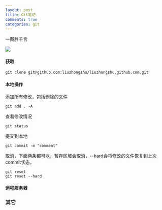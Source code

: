 ```yaml
---
layout: post
title: Git笔记
comments: true
categories: git
---
```


一图胜千言

![](http://osteele.com/images/2008/git-transport.png)

#### 获取

```
git clone git@github.com:liuzhongshu/liuzhongshu.github.com.git
```

#### 本地操作

添加所有修改，包括删除的文件
```
git add . -A
```

查看修改情况
```
git status
```

提交到本地
```
git commit -m "comment"
```

取消，下面两条都可以，暂存区域会取消，--hard会将修改的文件恢复到上次commit状态。
```
git reset
git reset --hard
```

#### 远程服务器

### 其它
